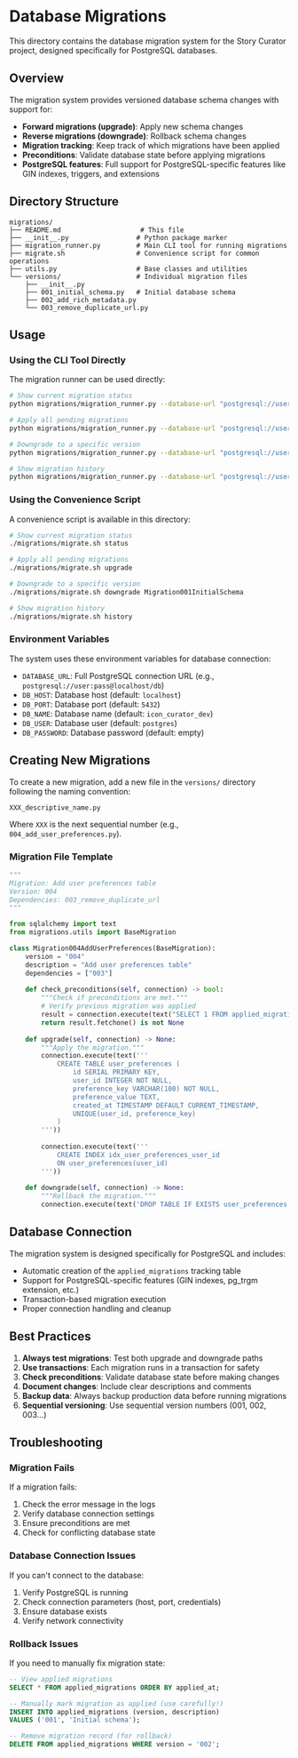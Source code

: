 # Database Migrations

This directory contains the database migration system for the Story Curator project, designed specifically for PostgreSQL databases.

## Overview

The migration system provides versioned database schema changes with support for:

- **Forward migrations (upgrade)**: Apply new schema changes
- **Reverse migrations (downgrade)**: Rollback schema changes  
- **Migration tracking**: Keep track of which migrations have been applied
- **Preconditions**: Validate database state before applying migrations
- **PostgreSQL features**: Full support for PostgreSQL-specific features like GIN indexes, triggers, and extensions

## Directory Structure

```
migrations/
├── README.md                    # This file
├── __init__.py                 # Python package marker
├── migration_runner.py         # Main CLI tool for running migrations
├── migrate.sh                  # Convenience script for common operations
├── utils.py                    # Base classes and utilities
└── versions/                   # Individual migration files
    ├── __init__.py
    ├── 001_initial_schema.py   # Initial database schema
    ├── 002_add_rich_metadata.py
    └── 003_remove_duplicate_url.py
```

## Usage

### Using the CLI Tool Directly

The migration runner can be used directly:

```bash
# Show current migration status
python migrations/migration_runner.py --database-url "postgresql://user:pass@localhost/db" status

# Apply all pending migrations
python migrations/migration_runner.py --database-url "postgresql://user:pass@localhost/db" upgrade

# Downgrade to a specific version
python migrations/migration_runner.py --database-url "postgresql://user:pass@localhost/db" downgrade Migration001InitialSchema

# Show migration history
python migrations/migration_runner.py --database-url "postgresql://user:pass@localhost/db" history
```

### Using the Convenience Script

A convenience script is available in this directory:

```bash
# Show current migration status
./migrations/migrate.sh status

# Apply all pending migrations
./migrations/migrate.sh upgrade

# Downgrade to a specific version
./migrations/migrate.sh downgrade Migration001InitialSchema

# Show migration history
./migrations/migrate.sh history
```

### Environment Variables

The system uses these environment variables for database connection:

- `DATABASE_URL`: Full PostgreSQL connection URL (e.g., `postgresql://user:pass@localhost/db`)
- `DB_HOST`: Database host (default: `localhost`)
- `DB_PORT`: Database port (default: `5432`)
- `DB_NAME`: Database name (default: `icon_curator_dev`)
- `DB_USER`: Database user (default: `postgres`)
- `DB_PASSWORD`: Database password (default: empty)

## Creating New Migrations

To create a new migration, add a new file in the `versions/` directory following the naming convention:

```
XXX_descriptive_name.py
```

Where `XXX` is the next sequential number (e.g., `004_add_user_preferences.py`).

### Migration File Template

```python
"""
Migration: Add user preferences table
Version: 004
Dependencies: 003_remove_duplicate_url
"""

from sqlalchemy import text
from migrations.utils import BaseMigration

class Migration004AddUserPreferences(BaseMigration):
    version = "004"
    description = "Add user preferences table"
    dependencies = ["003"]
    
    def check_preconditions(self, connection) -> bool:
        """Check if preconditions are met."""
        # Verify previous migration was applied
        result = connection.execute(text("SELECT 1 FROM applied_migrations WHERE version = '003'"))
        return result.fetchone() is not None
    
    def upgrade(self, connection) -> None:
        """Apply the migration."""
        connection.execute(text('''
            CREATE TABLE user_preferences (
                id SERIAL PRIMARY KEY,
                user_id INTEGER NOT NULL,
                preference_key VARCHAR(100) NOT NULL,
                preference_value TEXT,
                created_at TIMESTAMP DEFAULT CURRENT_TIMESTAMP,
                UNIQUE(user_id, preference_key)
            )
        '''))
        
        connection.execute(text('''
            CREATE INDEX idx_user_preferences_user_id 
            ON user_preferences(user_id)
        '''))
    
    def downgrade(self, connection) -> None:
        """Rollback the migration."""
        connection.execute(text('DROP TABLE IF EXISTS user_preferences'))
```

## Database Connection

The migration system is designed specifically for PostgreSQL and includes:

- Automatic creation of the `applied_migrations` tracking table
- Support for PostgreSQL-specific features (GIN indexes, pg_trgm extension, etc.)
- Transaction-based migration execution
- Proper connection handling and cleanup

## Best Practices

1. **Always test migrations**: Test both upgrade and downgrade paths
2. **Use transactions**: Each migration runs in a transaction for safety
3. **Check preconditions**: Validate database state before making changes
4. **Document changes**: Include clear descriptions and comments
5. **Backup data**: Always backup production data before running migrations
6. **Sequential versioning**: Use sequential version numbers (001, 002, 003...)

## Troubleshooting

### Migration Fails

If a migration fails:

1. Check the error message in the logs
2. Verify database connection settings
3. Ensure preconditions are met
4. Check for conflicting database state

### Database Connection Issues

If you can't connect to the database:

1. Verify PostgreSQL is running
2. Check connection parameters (host, port, credentials)
3. Ensure database exists
4. Verify network connectivity

### Rollback Issues

If you need to manually fix migration state:

```sql
-- View applied migrations
SELECT * FROM applied_migrations ORDER BY applied_at;

-- Manually mark migration as applied (use carefully!)
INSERT INTO applied_migrations (version, description) 
VALUES ('001', 'Initial schema');

-- Remove migration record (for rollback)
DELETE FROM applied_migrations WHERE version = '002';
```
